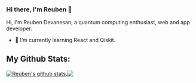 ### Hi there, I'm Reuben 👋

<!--
**Reuben27/Reuben27** is a ✨ _special_ ✨ repository because its `README.md` (this file) appears on your GitHub profile. -->

Hi, I'm Reuben Devanesan, a quantum computing enthusiast, web and app developer.

<!--
- 🔭 I’m currently working on ... -->
- 🌱 I’m currently learning React and Qiskit.

<!--
- 👯 I’m looking to collaborate on ...
- 🤔 I’m looking for help with ...
- 💬 Ask me about ...
- 📫 How to reach me: ...
- 😄 Pronouns: ...
- ⚡ Fun fact: ...
--> 

## My Github Stats:

<a href="https://github.com/Reuben27/">
  <img align="center" src="https://github-readme-stats.vercel.app/api?username=Reuben27&show_icons=true" alt="Reuben's github stats" />
</a>

<a href="https://github.com/Reuben27/">
  <img align="center" src="https://github-readme-stats.vercel.app/api/top-langs/?username=Reuben27&layout=compact&langs_count=8" />
</a>
